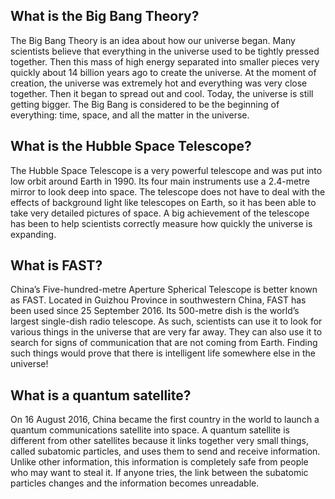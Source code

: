 ## What is the Big Bang Theory?
The Big Bang Theory is an idea about how our universe began. Many scientists believe that everything in the universe used to be tightly pressed together. Then this mass of high energy separated into smaller pieces very quickly about 14 billion years ago to create the universe. At the moment of creation, the universe was extremely hot and everything was very close together. Then it began to spread out and cool. Today, the universe is still getting bigger. The Big Bang is considered to be the beginning of everything: time, space, and all the matter in the universe.
## What is the Hubble Space Telescope?
The Hubble Space Telescope is a very powerful telescope and was put into low orbit around Earth in 1990. Its four main instruments use a 2.4-metre mirror to look deep into space. The telescope does not have to deal with the effects of background light like telescopes on Earth, so it has been able to take very detailed pictures of space. A big achievement of the telescope has been to help scientists correctly measure how quickly the universe is expanding.
## What is FAST?
China’s Five-hundred-metre Aperture Spherical Telescope is better known as FAST. Located in Guizhou Province in southwestern China, FAST has been used since 25 September 2016. Its 500-metre dish is the world’s largest single-dish radio telescope. As such, scientists can use it to look for various things in the universe that are very far away. They can also use it to search for signs of communication that are not coming from Earth. Finding such things would prove that there is intelligent life somewhere else in the universe!
## What is a quantum satellite?
On 16 August 2016, China became the first country in the world to launch a quantum communications satellite into space. A quantum satellite is different from other satellites because it links together very small things, called subatomic particles, and uses them to send and receive information. Unlike other information, this information is completely safe from people who may want to steal it. If anyone tries, the link between the subatomic particles changes and the information becomes unreadable.